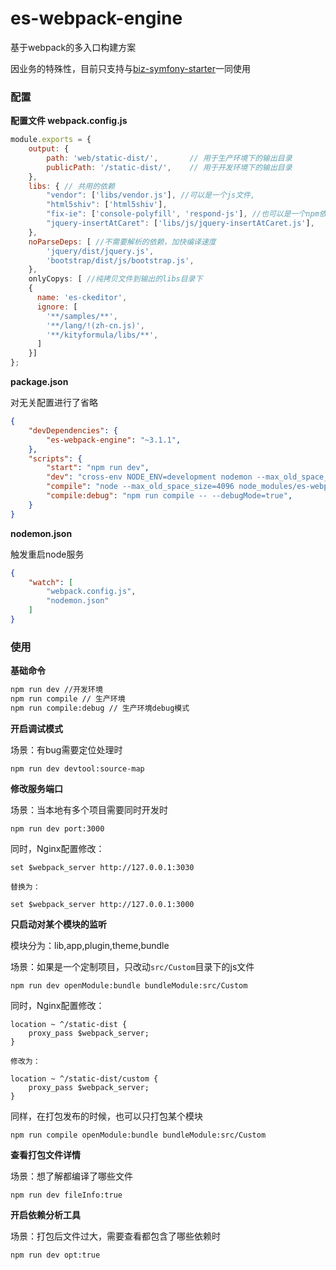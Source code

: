 # es-webpack-engine

基于webpack的多入口构建方案

因业务的特殊性，目前只支持与[biz-symfony-starter](https://github.com/codeages/biz-symfony-starter)一同使用

### 配置 

**配置文件 webpack.config.js**

```javascript
module.exports = {
    output: {
        path: 'web/static-dist/',       // 用于生产环境下的输出目录
        publicPath: '/static-dist/',    // 用于开发环境下的输出目录
    },
    libs: { // 共用的依赖
        "vendor": ['libs/vendor.js'], //可以是一个js文件,
        "html5shiv": ['html5shiv'],
        "fix-ie": ['console-polyfill', 'respond-js'], //也可以是一个npm依赖包
        "jquery-insertAtCaret": ['libs/js/jquery-insertAtCaret.js'],
    },
    noParseDeps: [ //不需要解析的依赖，加快编译速度
        'jquery/dist/jquery.js',
        'bootstrap/dist/js/bootstrap.js',
    },
    onlyCopys: [ //纯拷贝文件到输出的libs目录下
    {
      name: 'es-ckeditor',
      ignore: [
        '**/samples/**',
        '**/lang/!(zh-cn.js)',
        '**/kityformula/libs/**',
      ]
    }]
};

```

**package.json**

对无关配置进行了省略

```json
{
    "devDependencies": {
        "es-webpack-engine": "~3.1.1",
    },
    "scripts": {
        "start": "npm run dev",
        "dev": "cross-env NODE_ENV=development nodemon --max_old_space_size=4096 node_modules/es-webpack-engine/dist/webpack.dev.js --parameters webpack.config.js",
        "compile": "node --max_old_space_size=4096 node_modules/es-webpack-engine/dist/webpack.prod.js --parameters webpack.config.js",
        "compile:debug": "npm run compile -- --debugMode=true",
    }
}

```
**nodemon.json**

触发重启node服务

```json
{
    "watch": [
        "webpack.config.js",
        "nodemon.json"
    ]
}
```

### 使用

**基础命令**

```bash
npm run dev //开发环境
npm run compile // 生产环境
npm run compile:debug // 生产环境debug模式
```

**开启调试模式**

场景：有bug需要定位处理时

```
npm run dev devtool:source-map
```

**修改服务端口**

场景：当本地有多个项目需要同时开发时

```
npm run dev port:3000
```

同时，Nginx配置修改：

```
set $webpack_server http://127.0.0.1:3030  

替换为： 

set $webpack_server http://127.0.0.1:3000
```

**只启动对某个模块的监听**

模块分为：lib,app,plugin,theme,bundle

场景：如果是一个定制项目，只改动`src/Custom`目录下的js文件

```
npm run dev openModule:bundle bundleModule:src/Custom
```

同时，Nginx配置修改：

```
location ~ ^/static-dist {
    proxy_pass $webpack_server;
}

修改为：

location ~ ^/static-dist/custom {
    proxy_pass $webpack_server;
}
```

同样，在打包发布的时候，也可以只打包某个模块

```
npm run compile openModule:bundle bundleModule:src/Custom
```

**查看打包文件详情**

场景：想了解都编译了哪些文件

```
npm run dev fileInfo:true
```

**开启依赖分析工具**

场景：打包后文件过大，需要查看都包含了哪些依赖时

```
npm run dev opt:true
```

